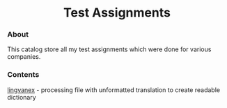 <div align="center">
<h1> Test Assignments </h1> 
</div>

### About
This catalog store all my test assignments which were done for various companies.

### Сontents

<a href="https://github.com/GoldenAnpu/test_assignments/tree/master/lingvanex">lingvanex</a> - processing file with unformatted translation to create readable dictionary